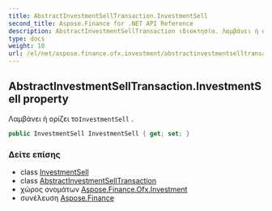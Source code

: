 ```yaml
---
title: AbstractInvestmentSellTransaction.InvestmentSell
second_title: Aspose.Finance for .NET API Reference
description: AbstractInvestmentSellTransaction ιδιοκτησία. Λαμβάνει ή ορίζει τοInvestmentSell .
type: docs
weight: 10
url: /el/net/aspose.finance.ofx.investment/abstractinvestmentselltransaction/investmentsell/
---
```

## AbstractInvestmentSellTransaction.InvestmentSell property

Λαμβάνει ή ορίζει το`InvestmentSell` .

```csharp
public InvestmentSell InvestmentSell { get; set; }
```

### Δείτε επίσης

* class [InvestmentSell](../../investmentsell/)
* class [AbstractInvestmentSellTransaction](../)
* χώρος ονομάτων [Aspose.Finance.Ofx.Investment](../../abstractinvestmentselltransaction/)
* συνέλευση [Aspose.Finance](../../../)


